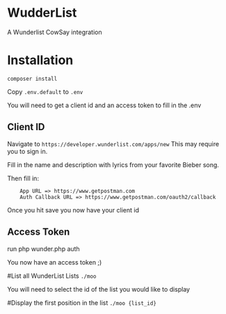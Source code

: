 # WudderList
A Wunderlist CowSay integration

# Installation

```
composer install
```

Copy `.env.default` to `.env`

You will need to get a client id and an access token to fill in the .env

## Client ID

Navigate to `https://developer.wunderlist.com/apps/new`
This may require you to sign in.

Fill in the name and description with lyrics from your favorite Bieber song.

Then fill in:
```
    App URL => https://www.getpostman.com
    Auth Callback URL => https://www.getpostman.com/oauth2/callback
```

Once you hit save you now have your client id

## Access Token

run php wunder.php auth

You now have an access token ;)

#List all WunderList Lists
`./moo`

You will need to select the id of the list you would like to display

#Display the first position in the list
`./moo {list_id}`
